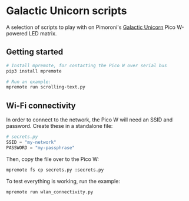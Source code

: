 # Galactic Unicorn scripts

A selection of scripts to play with on Pimoroni's [Galactic Unicorn](https://shop.pimoroni.com/products/space-unicorns?variant=40842033561683) Pico W-powered LED matrix.

## Getting started

```bash
# Install mpremote, for contacting the Pico W over serial bus
pip3 install mpremote

# Run an example:
mpremote run scrolling-text.py
```

## Wi-Fi connectivity

In order to connect to the network, the Pico W will need an SSID and password. Create these in a standalone file:

```python
# secrets.py
SSID = "my-network"
PASSWORD = "my-passphrase"
```

Then, copy the file over to the Pico W:

```bash
mpremote fs cp secrets.py :secrets.py
```

To test everything is working, run the example:

```bash
mpremote run wlan_connectivity.py
```
